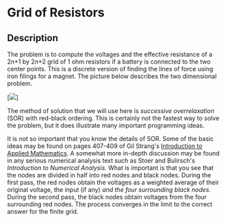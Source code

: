 <HTML>

<body>

<H1>Grid of Resistors</H1>

<h2>Description</h2>

<p> The problem is to compute the voltages and the effective
resistance of a 2<i>n</i>+1 by 2<i>n</i>+2 grid of 1 ohm resistors if
a battery is connected to the two center points. This is a discrete
version of finding the lines of force using iron filings for a magnet.
The picture below describes the two dimensional problem.</p>

[<img src="http://beowulf.lcs.mit.edu/18.337-2004/hw1/battery.gif">]

<p> The method of solution that we will use here is <i>successive
overrelaxation</i> (SOR) with red-black ordering. This is certainly
not the fastest way to solve the problem, but it does illustrate many
important programming ideas. </p>

<p> It is not so important that you know the details of SOR. Some of
the basic ideas may be found on pages 407-409 of Gil Strang's <a
href="http://www-math.mit.edu/%7Egs/books/itam_toc.html">Introduction
to Applied Mathematics</a>. A somewhat more in-depth discussion may
be found in any serious numerical analysis text such as Stoer and
Bulirsch's <em>Introduction to Numerical Analysis</em>. What is
important is that you see that the nodes are divided in half into red
nodes and black nodes. During the first pass, the red nodes obtain the
voltages as a weighted average of their original voltage, the input
(if any) <i>and the four surrounding black nodes</i>. During the
second pass, the black nodes obtain voltages from the four surrounding
red nodes. The process converges in the limit to the correct answer
for the finite grid.</p>

  </BODY>
</HTML>
